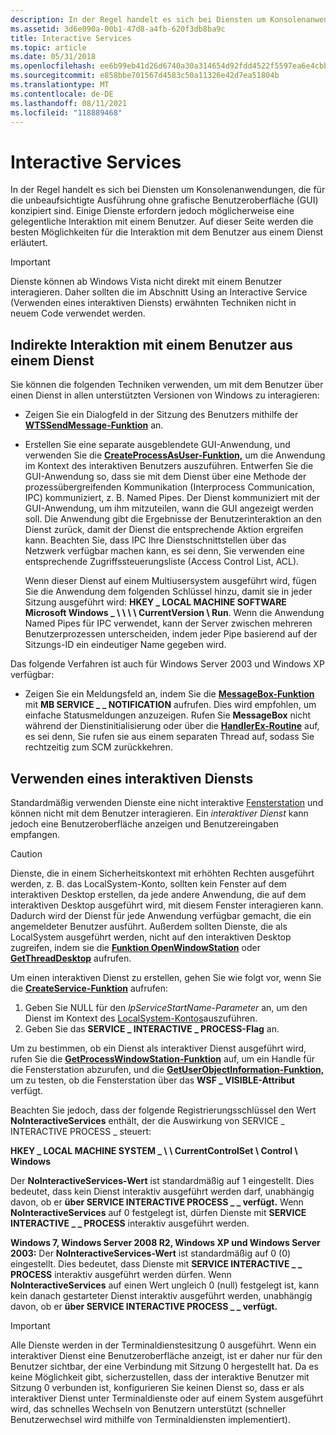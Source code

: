 ```yaml
---
description: In der Regel handelt es sich bei Diensten um Konsolenanwendungen, die für die unbeaufsichtigte Ausführung ohne grafische Benutzeroberfläche (GUI) konzipiert sind.
ms.assetid: 3d6e090a-00b1-47d8-a4fb-620f3db8ba9c
title: Interactive Services
ms.topic: article
ms.date: 05/31/2018
ms.openlocfilehash: ee6b99eb41d26d6740a30a314654d92fdd4522f5597ea6e4cbb2a3d443de8120
ms.sourcegitcommit: e858bbe701567d4583c50a11326e42d7ea51804b
ms.translationtype: MT
ms.contentlocale: de-DE
ms.lasthandoff: 08/11/2021
ms.locfileid: "118889468"
---
```

# <a name="interactive-services"></a>Interactive Services

In der Regel handelt es sich bei Diensten um Konsolenanwendungen, die für die unbeaufsichtigte Ausführung ohne grafische Benutzeroberfläche (GUI) konzipiert sind. Einige Dienste erfordern jedoch möglicherweise eine gelegentliche Interaktion mit einem Benutzer. Auf dieser Seite werden die besten Möglichkeiten für die Interaktion mit dem Benutzer aus einem Dienst erläutert.

> [!IMPORTANT]
> Dienste können ab Windows Vista nicht direkt mit einem Benutzer interagieren. Daher sollten die im Abschnitt Using an Interactive Service (Verwenden eines interaktiven Diensts) erwähnten Techniken nicht in neuem Code verwendet werden.

 

## <a name="interacting-with-a-user-from-a-service-indirectly"></a>Indirekte Interaktion mit einem Benutzer aus einem Dienst

Sie können die folgenden Techniken verwenden, um mit dem Benutzer über einen Dienst in allen unterstützten Versionen von Windows zu interagieren:

-   Zeigen Sie ein Dialogfeld in der Sitzung des Benutzers mithilfe der [**WTSSendMessage-Funktion**](/windows/desktop/api/wtsapi32/nf-wtsapi32-wtssendmessagea) an.
-   Erstellen Sie eine separate ausgeblendete GUI-Anwendung, und verwenden Sie die [**CreateProcessAsUser-Funktion,**](/windows/desktop/api/processthreadsapi/nf-processthreadsapi-createprocessasusera) um die Anwendung im Kontext des interaktiven Benutzers auszuführen. Entwerfen Sie die GUI-Anwendung so, dass sie mit dem Dienst über eine Methode der prozessübergreifenden Kommunikation (Interprocess Communication, IPC) kommuniziert, z. B. Named Pipes. Der Dienst kommuniziert mit der GUI-Anwendung, um ihm mitzuteilen, wann die GUI angezeigt werden soll. Die Anwendung gibt die Ergebnisse der Benutzerinteraktion an den Dienst zurück, damit der Dienst die entsprechende Aktion ergreifen kann. Beachten Sie, dass IPC Ihre Dienstschnittstellen über das Netzwerk verfügbar machen kann, es sei denn, Sie verwenden eine entsprechende Zugriffssteuerungsliste (Access Control List, ACL).

    Wenn dieser Dienst auf einem Multiusersystem ausgeführt wird, fügen Sie die Anwendung dem folgenden Schlüssel hinzu, damit sie in jeder Sitzung ausgeführt wird: **HKEY \_ LOCAL MACHINE SOFTWARE Microsoft Windows \_ \\ \\ \\ \\ CurrentVersion \\ Run**. Wenn die Anwendung Named Pipes für IPC verwendet, kann der Server zwischen mehreren Benutzerprozessen unterscheiden, indem jeder Pipe basierend auf der Sitzungs-ID ein eindeutiger Name gegeben wird.

Das folgende Verfahren ist auch für Windows Server 2003 und Windows XP verfügbar:

-   Zeigen Sie ein Meldungsfeld an, indem Sie die [**MessageBox-Funktion**](/windows/win32/api/winuser/nf-winuser-messagebox) mit **MB SERVICE \_ \_ NOTIFICATION** aufrufen. Dies wird empfohlen, um einfache Statusmeldungen anzuzeigen. Rufen Sie **MessageBox** nicht während der Dienstinitialisierung oder über die [**HandlerEx-Routine**](/windows/desktop/api/WinSvc/nc-winsvc-lphandler_function_ex) auf, es sei denn, Sie rufen sie aus einem separaten Thread auf, sodass Sie rechtzeitig zum SCM zurückkehren.

## <a name="using-an-interactive-service"></a>Verwenden eines interaktiven Diensts

Standardmäßig verwenden Dienste eine nicht interaktive [Fensterstation](/windows/desktop/winstation/window-stations) und können nicht mit dem Benutzer interagieren. Ein *interaktiver Dienst* kann jedoch eine Benutzeroberfläche anzeigen und Benutzereingaben empfangen.

> [!Caution]  
> Dienste, die in einem Sicherheitskontext mit erhöhten Rechten ausgeführt werden, z. B. das LocalSystem-Konto, sollten kein Fenster auf dem interaktiven Desktop erstellen, da jede andere Anwendung, die auf dem interaktiven Desktop ausgeführt wird, mit diesem Fenster interagieren kann. Dadurch wird der Dienst für jede Anwendung verfügbar gemacht, die ein angemeldeter Benutzer ausführt. Außerdem sollten Dienste, die als LocalSystem ausgeführt werden, nicht auf den interaktiven Desktop zugreifen, indem sie die [**Funktion OpenWindowStation**](/windows/desktop/api/winuser/nf-winuser-openwindowstationa) oder [**GetThreadDesktop**](/windows/desktop/api/winuser/nf-winuser-getthreaddesktop) aufrufen.

 

Um einen interaktiven Dienst zu erstellen, gehen Sie wie folgt vor, wenn Sie die [**CreateService-Funktion**](/windows/desktop/api/Winsvc/nf-winsvc-createservicea) aufrufen:

1.  Geben Sie NULL für den *lpServiceStartName-Parameter* an, um den Dienst im Kontext des [LocalSystem-Kontos](localsystem-account.md)auszuführen.
2.  Geben Sie das **SERVICE \_ INTERACTIVE \_ PROCESS-Flag** an.

Um zu bestimmen, ob ein Dienst als interaktiver Dienst ausgeführt wird, rufen Sie die [**GetProcessWindowStation-Funktion**](/windows/desktop/api/winuser/nf-winuser-getprocesswindowstation) auf, um ein Handle für die Fensterstation abzurufen, und die [**GetUserObjectInformation-Funktion,**](/windows/desktop/api/winuser/nf-winuser-getuserobjectinformationa) um zu testen, ob die Fensterstation über das **WSF \_ VISIBLE-Attribut** verfügt.

Beachten Sie jedoch, dass der folgende Registrierungsschlüssel den Wert **NoInteractiveServices** enthält, der die Auswirkung von SERVICE \_ INTERACTIVE PROCESS \_ steuert:

**HKEY \_ LOCAL MACHINE SYSTEM \_ \\ \\ CurrentControlSet \\ Control \\ Windows**

Der **NoInteractiveServices-Wert** ist standardmäßig auf 1 eingestellt. Dies bedeutet, dass kein Dienst interaktiv ausgeführt werden darf, unabhängig davon, ob er **über SERVICE INTERACTIVE PROCESS \_ \_ verfügt.** Wenn **NoInteractiveServices** auf 0 festgelegt ist, dürfen Dienste mit **SERVICE INTERACTIVE \_ \_ PROCESS** interaktiv ausgeführt werden.

**Windows 7, Windows Server 2008 R2, Windows XP und Windows Server 2003:** Der **NoInteractiveServices-Wert** ist standardmäßig auf 0 (0) eingestellt. Dies bedeutet, dass Dienste mit **SERVICE INTERACTIVE \_ \_ PROCESS** interaktiv ausgeführt werden dürfen. Wenn **NoInteractiveServices** auf einen Wert ungleich 0 (null) festgelegt ist, kann kein danach gestarteter Dienst interaktiv ausgeführt werden, unabhängig davon, ob er **über SERVICE INTERACTIVE PROCESS \_ \_ verfügt.**

> [!IMPORTANT]
> Alle Dienste werden in der Terminaldienstesitzung 0 ausgeführt. Wenn ein interaktiver Dienst eine Benutzeroberfläche anzeigt, ist er daher nur für den Benutzer sichtbar, der eine Verbindung mit Sitzung 0 hergestellt hat. Da es keine Möglichkeit gibt, sicherzustellen, dass der interaktive Benutzer mit Sitzung 0 verbunden ist, konfigurieren Sie keinen Dienst so, dass er als interaktiver Dienst unter Terminaldienste oder auf einem System ausgeführt wird, das schnelles Wechseln von Benutzern unterstützt (schneller Benutzerwechsel wird mithilfe von Terminaldiensten implementiert).

 

 

 
